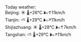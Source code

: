 Today weather:  
Beijing: ☀️ 🌡️+26°C 🌬️↑11km/h  
Tianjin: ⛅️  🌡️+29°C 🌬️↗11km/h  
Shijiazhuang: ☀️ 🌡️+28°C 🌬️↑7km/h  
Tangshan: ⛅️  🌡️+29°C 🌬️↗11km/h  
